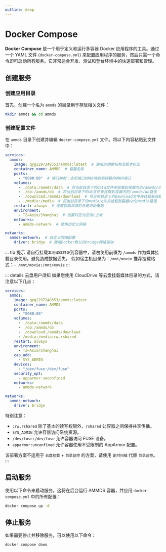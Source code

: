 ```yaml
---
outline: deep
---
```


# Docker Compose

**Docker Compose** 是一个用于定义和运行多容器 Docker 应用程序的工具。通过一个 YAML 文件 (`docker-compose.yml`) 来配置应用程序的服务，然后只需一个命令即可启动所有服务。它非常适合开发、测试和登台环境中的快速部署和管理。

## 创建服务

### 创建应用目录

首先，创建一个名为 `ammds` 的目录用于存放相关文件：

```bash
mkdir ammds && cd ammds
```

### 创建配置文件

在 `ammds` 目录下创建并编辑 `docker-compose.yml` 文件。将以下内容粘贴到文件中：

```yaml
services:
  ammds:
    image: qyg2297248353/ammds:latest  # 使用的镜像名称及版本标签
    container_name: AMMDS  # 容器名称
    ports:
      - "8080:80"  # 端口映射：主机端口8080映射到容器内的80端口
    volumes:
      - ./data:/ammds/data  # 将当前目录下的data文件夹挂载到容器内的/ammds/data路径
      - ./db:/ammds/db  # 将当前目录下的db文件夹挂载到容器内的/ammds/db路径
      - ./download:/ammds/download  # 将当前目录下的download文件夹挂载到容器内的/ammds/download路径
      - ./media:/media  # 将当前目录下的media文件夹挂载到容器内的/media路径
    restart: always  # 设置容器异常时总是自动重启
    environment:
      - TZ=Asia/Shanghai  # 设置时区为亚洲/上海
    networks:
      - ammds-network  # 使用自定义网络

networks:
  ammds-network:  # 自定义网络配置
    driver: bridge  # 使用Docker默认的bridge网络驱动
```

::: tip 提示
请自行挂载`本地媒体目录`到容器中，请勿使用前缀为 `/ammds` 作为媒体挂载目录使用。避免造成数据丢失。
假如宿主机目录为：`/mnt/movie` 推荐挂载格式：`- /mnt/movie:/mnt/movie`
:::

::: details 云盘用户须知
如果您使用 CloudDrive 等云盘挂载媒体目录的方式，请注意以下几点：

```yaml
services:
  ammds:
    image: qyg2297248353/ammds:latest
    container_name: AMMDS
    ports:
      - "8080:80"
    volumes:
      - ./data:/ammds/data
      - ./db:/ammds/db
      - ./download:/ammds/download
      - /media:/media:rw,rshared
    restart: always
    environment:
      - TZ=Asia/Shanghai
    cap_add:
      - SYS_ADMIN
    devices:
      - "/dev/fuse:/dev/fuse"
    security_opt:
      - apparmor:unconfined
    networks:
      - ammds-network

networks:
  ammds-network:
    driver: bridge
```

特别注意：
+ `:rw,rshared` 除了基本的读写权限外，`rshared` 让容器之间保持共享传播。
+ `SYS_ADMIN` 允许容器访问系统资源。
+ `/dev/fuse:/dev/fuse` 允许容器访问 FUSE 设备。
+ `apparmor:unconfined` 允许容器使用不受限制的 AppArmor 配置。

该部署方案不适用于 `云盘挂载` + `目录监控` 的方案，请使用 `定时扫描` 代替  `目录监控`。
:::

## 启动服务

使用以下命令来启动服务。这将在后台运行 AMMDS 容器，并应用 `docker-compose.yml` 中的所有配置：

```bash
docker compose up -d
```

## 停止服务

如果需要停止并移除服务，可以使用以下命令：

```bash
docker compose down
```

<!--@include: ../../snippets/setup-finish.md-->

<!--@include: ../../snippets/copyright.md-->